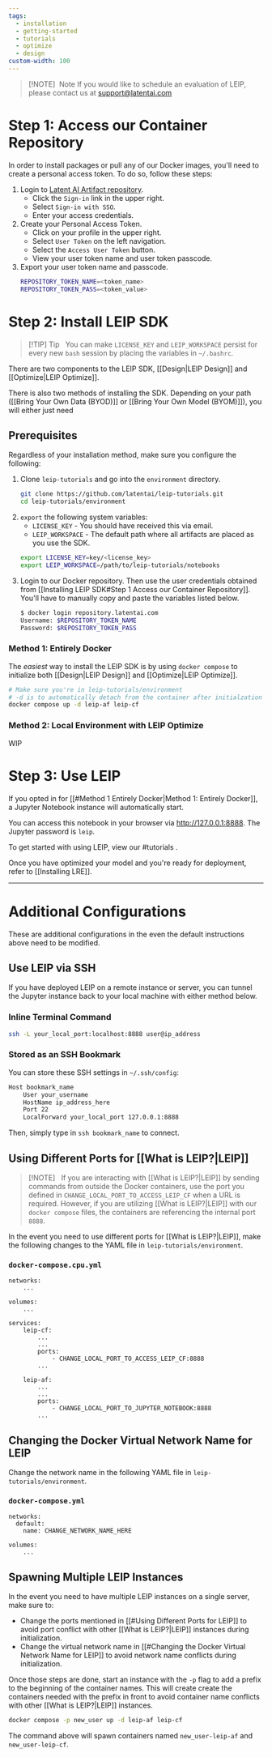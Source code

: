 ```yaml
---
tags:
  - installation
  - getting-started
  - tutorials
  - optimize
  - design
custom-width: 100
---
```

> [!NOTE]  Note
> If you would like to schedule an evaluation of LEIP, please contact us at [support@latentai.com](mailto:support@latentai.com.)
# Step 1: Access our Container Repository
In order to install packages or pull any of our Docker images, you'll need to create a personal access token. To do so, follow these steps:
1. Login to [Latent AI Artifact repository](https://repository.latentai.com/).
    - Click the `Sign-in` link in the upper right.
    - Select `Sign-in with SSO`.
    - Enter your access credentials.
2. Create your Personal Access Token.
    - Click on your profile in the upper right.
    - Select `User Token` on the left navigation.
    - Select the `Access User Token` button.
    - View your user token name and user token passcode.
3. Export your user token name and passcode.
	```bash
	REPOSITORY_TOKEN_NAME=<token_name>
	REPOSITORY_TOKEN_PASS=<token_value>
	```
# Step 2: Install LEIP SDK

> [!TIP] Tip  
> You can make `LICENSE_KEY` and `LEIP_WORKSPACE` persist for every new `bash` session by placing the variables in `~/.bashrc`.

There are two components to the LEIP SDK, [[Design|LEIP Design]] and [[Optimize|LEIP Optimize]].

There is also two methods of installing the SDK. Depending on your path ([[Bring Your Own Data (BYOD)]] or [[Bring Your Own Model (BYOM)]]), you will either just need 
## Prerequisites
Regardless of your installation method, make sure you configure the following:

1. Clone `leip-tutorials` and go into the `environment` directory.
	```bash
	git clone https://github.com/latentai/leip-tutorials.git
	cd leip-tutorials/environment
	```
2. `export` the following system variables:
	* `LICENSE_KEY` - You should have received this via email.
	* `LEIP_WORKSPACE` - The default path where all artifacts are placed as you use the SDK.
	``` bash
	export LICENSE_KEY=key/<license_key>
	export LEIP_WORKSPACE=/path/to/leip-tutorials/notebooks
	```
3. Login to our Docker repository. Then use the user credentials obtained from [[Installing LEIP SDK#Step 1 Access our Container Repository]]. You'll have to manually copy and paste the variables listed below.
	```bash
	$ docker login repository.latentai.com
	Username: $REPOSITORY_TOKEN_NAME
	Password: $REPOSITORY_TOKEN_PASS
	```
### Method 1: Entirely Docker
The *easiest* way to install the LEIP SDK is by using `docker compose` to initialize both [[Design|LEIP Design]] and [[Optimize|LEIP Optimize]].

```bash
# Make sure you're in leip-tutorials/environment
# -d is to automatically detach from the container after initialzation
docker compose up -d leip-af leip-cf
```

### Method 2: Local Environment with LEIP Optimize
WIP
# Step 3: Use LEIP
If you opted in for [[#Method 1 Entirely Docker|Method 1: Entirely Docker]], a Jupyter Notebook instance will automatically start.

You can access this notebook in your browser via http://127.0.0.1:8888. The Jupyter password is `leip`.

To get started with using LEIP, view our #tutorials .

Once you have optimized your model and you're ready for deployment, refer to [[Installing LRE]].

---
# Additional Configurations
These are additional configurations in the even the default instructions above need to be modified.
## Use LEIP via SSH
If you have deployed LEIP on a remote instance or server, you can tunnel the Jupyter instance back to your local machine with either method below.
### Inline Terminal Command
```bash
ssh -L your_local_port:localhost:8888 user@ip_address
```
### Stored as an SSH Bookmark
You can store these SSH settings in `~/.ssh/config`:
```bash
Host bookmark_name
    User your_username
    HostName ip_address_here
    Port 22
    LocalForward your_local_port 127.0.0.1:8888
```

Then, simply type in `ssh bookmark_name` to connect.
## Using Different Ports for [[What is LEIP?|LEIP]]

> [!NOTE]  
> If you are interacting with [[What is LEIP?|LEIP]] by sending commands from outside the Docker containers, use the port you defined in `CHANGE_LOCAL_PORT_TO_ACCESS_LEIP_CF` when a URL is required. However, if you are utilizing [[What is LEIP?|LEIP]] with our `docker compose` files, the containers are referencing the internal port `8888`.

In the event you need to use different ports for [[What is LEIP?|LEIP]], make the following changes to the YAML file in `leip-tutorials/environment`.
### `docker-compose.cpu.yml`
```
networks:
	...

volumes:
	...

services:
	leip-cf:
		...
		...
		ports:
			- CHANGE_LOCAL_PORT_TO_ACCESS_LEIP_CF:8888
		...

	leip-af:
		...
		...
		ports:
			- CHANGE_LOCAL_PORT_TO_JUPYTER_NOTEBOOK:8888
		...
```
## Changing the Docker Virtual Network Name for LEIP
Change the network name in the following YAML file in `leip-tutorials/environment`.
### `docker-compose.yml`
```
networks:
  default:
    name: CHANGE_NETWORK_NAME_HERE

volumes:
	...
```
## Spawning Multiple LEIP Instances
In the event you need to have multiple LEIP instances on a single server, make sure to:
* Change the ports mentioned in [[#Using Different Ports for LEIP]] to avoid port conflict with other [[What is LEIP?|LEIP]] instances during initialization.
* Change the virtual network name in [[#Changing the Docker Virtual Network Name for LEIP]] to avoid network name conflicts during initialization.

Once those steps are done, start an instance with the `-p` flag to add a prefix to the beginning of the container names. This will create create the containers needed with the prefix in front to avoid container name conflicts with other [[What is LEIP?|LEIP]] instances.

```bash
docker compose -p new_user up -d leip-af leip-cf
```

The command above will spawn containers named `new_user-leip-af` and `new_user-leip-cf`.
